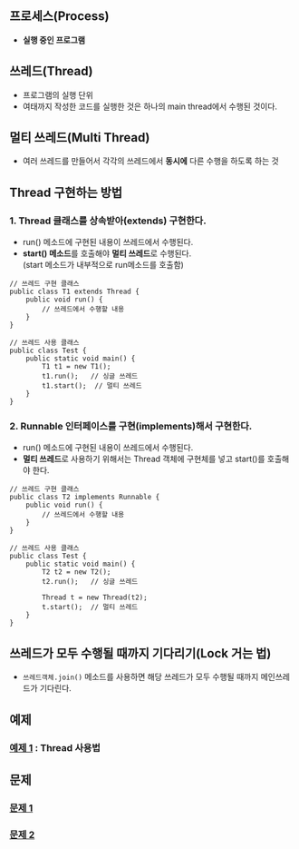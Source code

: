 ## 프로세스(Process)
- **실행 중인 프로그램**

## 쓰레드(Thread)
- 프로그램의 실행 단위
- 여태까지 작성한 코드를 실행한 것은 하나의 main thread에서 수행된 것이다.

## 멀티 쓰레드(Multi Thread)
- 여러 쓰레드를 만들어서 각각의 쓰레드에서 **동시에** 다른 수행을 하도록 하는 것

## Thread 구현하는 방법
### 1. Thread 클래스를 상속받아(extends) 구현한다.
- run() 메소드에 구현된 내용이 쓰레드에서 수행된다.
- **start() 메소드**를 호출해야 **멀티 쓰레드**로 수행된다.  
    (start 메소드가 내부적으로 run메소드를 호출함)
```
// 쓰레드 구현 클래스
public class T1 extends Thread {
    public void run() {
        // 쓰레드에서 수행할 내용
    }
}

// 쓰레드 사용 클래스
public class Test {
    public static void main() {
        T1 t1 = new T1();
        t1.run();   // 싱글 쓰레드
        t1.start();  // 멀티 쓰레드
    }
}
```

### 2. Runnable 인터페이스를 구현(implements)해서 구현한다.
- run() 메소드에 구현된 내용이 쓰레드에서 수행된다.
- **멀티 쓰레드**로 사용하기 위해서는 Thread 객체에 구현체를 넣고 start()를 호출해야 한다.
```
// 쓰레드 구현 클래스
public class T2 implements Runnable {
    public void run() {
        // 쓰레드에서 수행할 내용
    }
}

// 쓰레드 사용 클래스
public class Test {
    public static void main() {
        T2 t2 = new T2();
        t2.run();   // 싱글 쓰레드

        Thread t = new Thread(t2);
        t.start();  // 멀티 쓰레드
    }
}
```

## 쓰레드가 모두 수행될 때까지 기다리기(Lock 거는 법)
- `쓰레드객체.join()` 메소드를 사용하면 해당 쓰레드가 모두 수행될 때까지 메인쓰레드가 기다린다.

## 예제
### [예제 1](ex01) : Thread 사용법

## 문제
### [문제 1](quiz01/README.md)
### [문제 2](quiz02/README.md)
